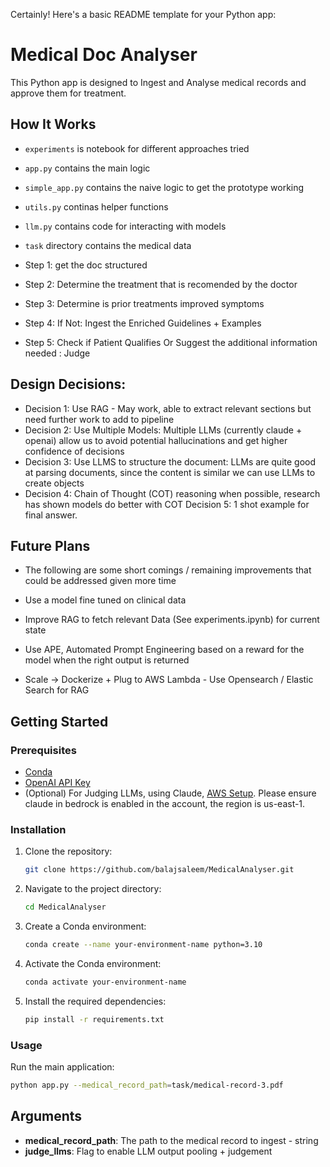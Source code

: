 Certainly! Here's a basic README template for your Python app:

# Medical Doc Analyser

This Python app is designed to Ingest and Analyse medical records and approve them for treatment.

## How It Works

* `experiments` is notebook for different approaches tried
* `app.py` contains the main logic
* `simple_app.py` contains the naive logic to get the prototype working
* `utils.py` continas helper functions
* `llm.py` contains code for interacting with models
* `task` directory contains the medical data

    
* Step 1: get the doc structured
* Step 2: Determine the treatment that is recomended by the doctor
* Step 3: Determine is prior treatments improved symptoms
* Step 4: If Not: Ingest the Enriched Guidelines + Examples
* Step 5: Check if Patient Qualifies Or Suggest the additional information needed : Judge 


## Design Decisions:

* Decision 1: Use RAG - May work, able to extract relevant sections but need further work to add to pipeline
* Decision 2: Use Multiple Models: Multiple LLMs (currently claude + openai) allow us to avoid potential hallucinations and get higher confidence of decisions
* Decision 3: Use LLMS to structure the document: LLMs are quite good at parsing documents, since the content is similar we can use LLMs to create objects
* Decision 4: Chain of Thought (COT) reasoning when possible, research has shown models do better with COT
Decision 5: 1 shot example for final answer.   

## Future Plans
* The following are some short comings / remaining improvements that could be addressed given more time

* Use a model fine tuned on clinical data
* Improve RAG to fetch relevant Data (See experiments.ipynb) for current state
* Use APE, Automated Prompt Engineering based on a reward for the model when the right output is returned
* Scale -> Dockerize + Plug to AWS Lambda - Use Opensearch / Elastic Search for RAG


## Getting Started

### Prerequisites

- [Conda](https://docs.conda.io/projects/conda/en/latest/user-guide/install/index.html)
- [OpenAI API Key](https://openai.com/blog/openai-api)
- (Optional) For Judging LLMs, using Claude, [AWS Setup](https://docs.aws.amazon.com/cli/latest/userguide/cli-chap-configure.html). Please ensure claude in bedrock is enabled in the account, the region is us-east-1.

### Installation

1. Clone the repository:

   ```bash
   git clone https://github.com/balajsaleem/MedicalAnalyser.git
   ```

2. Navigate to the project directory:

   ```bash
   cd MedicalAnalyser
   ```

3. Create a Conda environment:

   ```bash
   conda create --name your-environment-name python=3.10
   ```

4. Activate the Conda environment:

   ```bash
   conda activate your-environment-name
   ```

5. Install the required dependencies:

   ```bash
   pip install -r requirements.txt
   ```

### Usage

Run the main application:

```bash
python app.py --medical_record_path=task/medical-record-3.pdf
```

## Arguments
* **medical_record_path**: The path to the medical record to ingest - string
* **judge_llms**: Flag to enable LLM output pooling + judgement

